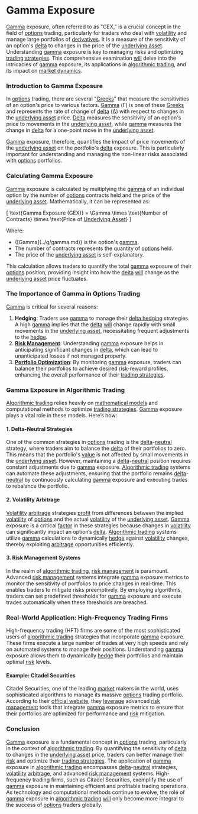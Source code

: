 # Gamma Exposure

[Gamma](../g/gamma.md) exposure, often referred to as "GEX," is a crucial concept in the field of [options](../o/options.md) trading, particularly for traders who deal with [volatility](../v/volatility.md) and manage large portfolios of [derivatives](../d/derivatives.md). It is a measure of the sensitivity of an option's [delta](../d/delta.md) to changes in the price of the [underlying asset](../u/underlying_asset.md). Understanding [gamma](../g/gamma.md) exposure is key to managing risks and optimizing [trading strategies](../t/trading_strategies.md). This comprehensive examination [will](../w/will.md) delve into the intricacies of [gamma](../g/gamma.md) exposure, its applications in [algorithmic trading](../a/algorithmic_trading.md), and its impact on [market dynamics](../m/market_dynamics.md).

### Introduction to Gamma Exposure

In [options](../o/options.md) trading, there are several "[Greeks](../g/greeks.md)" that measure the sensitivities of an option's price to various factors. [Gamma](../g/gamma.md) (Γ) is one of these [Greeks](../g/greeks.md) and represents the rate of change of [delta](../d/delta.md) (Δ) with respect to changes in the [underlying asset](../u/underlying_asset.md) price. [Delta](../d/delta.md) measures the sensitivity of an option's price to movements in the [underlying asset](../u/underlying_asset.md), while [gamma](../g/gamma.md) measures the change in [delta](../d/delta.md) for a one-point move in the [underlying asset](../u/underlying_asset.md). 

[Gamma](../g/gamma.md) exposure, therefore, quantifies the impact of price movements of the [underlying asset](../u/underlying_asset.md) on the portfolio's [delta](../d/delta.md) exposure. This is particularly important for understanding and managing the non-linear risks associated with [options](../o/options.md) portfolios.

### Calculating Gamma Exposure

[Gamma](../g/gamma.md) exposure is calculated by multiplying the [gamma](../g/gamma.md) of an individual option by the number of [options](../o/options.md) contracts held and the price of the [underlying asset](../u/underlying_asset.md). Mathematically, it can be represented as:

\[ \text{Gamma Exposure (GEX)} = \Gamma \times \text{Number of Contracts} \times \text{Price of [Underlying Asset](../u/underlying_asset.md)} \]

Where:
- \(\[Gamma](../g/gamma.md)\) is the option's [gamma](../g/gamma.md).
- The number of contracts represents the quantity of [options](../o/options.md) held.
- The price of the [underlying asset](../u/underlying_asset.md) is self-explanatory.

This calculation allows traders to quantify the total [gamma](../g/gamma.md) exposure of their [options](../o/options.md) position, providing insight into how the [delta](../d/delta.md) [will](../w/will.md) change as the [underlying asset](../u/underlying_asset.md) price fluctuates.

### The Importance of Gamma in Options Trading

[Gamma](../g/gamma.md) is critical for several reasons:
1. **Hedging**: Traders use [gamma](../g/gamma.md) to manage their [delta hedging](../d/delta_hedging.md) strategies. A high [gamma](../g/gamma.md) implies that the [delta](../d/delta.md) [will](../w/will.md) change rapidly with small movements in the [underlying asset](../u/underlying_asset.md), necessitating frequent adjustments to the [hedge](../h/hedge.md).
2. **[Risk Management](../r/risk_management.md)**: Understanding [gamma](../g/gamma.md) exposure helps in anticipating significant changes in [delta](../d/delta.md), which can lead to unanticipated losses if not managed properly.
3. **[Portfolio Optimization](../p/portfolio_optimization.md)**: By monitoring [gamma](../g/gamma.md) exposure, traders can balance their portfolios to achieve desired [risk](../r/risk.md)-reward profiles, enhancing the overall performance of their [trading strategies](../t/trading_strategies.md).

### Gamma Exposure in Algorithmic Trading

[Algorithmic trading](../a/algorithmic_trading.md) relies heavily on [mathematical models](../m/mathematical_models_in_trading.md) and computational methods to optimize [trading strategies](../t/trading_strategies.md). [Gamma](../g/gamma.md) exposure plays a vital role in these models. Here’s how:

#### 1. Delta-Neutral Strategies

One of the common strategies in [options](../o/options.md) trading is the [delta](../d/delta.md)-[neutral](../n/neutral.md) strategy, where traders aim to balance the [delta](../d/delta.md) of their portfolios to zero. This means that the portfolio's [value](../v/value.md) is not affected by small movements in the [underlying asset](../u/underlying_asset.md). However, maintaining a [delta](../d/delta.md)-[neutral](../n/neutral.md) position requires constant adjustments due to [gamma](../g/gamma.md) exposure. [Algorithmic trading](../a/algorithmic_trading.md) systems can automate these adjustments, ensuring that the portfolio remains [delta](../d/delta.md)-[neutral](../n/neutral.md) by continuously calculating [gamma](../g/gamma.md) exposure and executing trades to rebalance the portfolio.

#### 2. Volatility Arbitrage

[Volatility](../v/volatility.md) [arbitrage](../a/arbitrage.md) strategies [profit](../p/profit.md) from differences between the implied [volatility](../v/volatility.md) of [options](../o/options.md) and the actual [volatility](../v/volatility.md) of the [underlying asset](../u/underlying_asset.md). [Gamma](../g/gamma.md) exposure is a critical [factor](../f/factor.md) in these strategies because changes in [volatility](../v/volatility.md) can significantly impact an option’s [delta](../d/delta.md). [Algorithmic trading](../a/algorithmic_trading.md) systems utilize [gamma](../g/gamma.md) calculations to dynamically [hedge](../h/hedge.md) against [volatility](../v/volatility.md) changes, thereby exploiting [arbitrage](../a/arbitrage.md) opportunities efficiently.

#### 3. Risk Management Systems

In the realm of [algorithmic trading](../a/algorithmic_trading.md), [risk management](../r/risk_management.md) is paramount. Advanced [risk management](../r/risk_management.md) systems integrate [gamma](../g/gamma.md) exposure metrics to monitor the sensitivity of portfolios to price changes in real-time. This enables traders to mitigate risks preemptively. By employing algorithms, traders can set predefined thresholds for [gamma](../g/gamma.md) exposure and execute trades automatically when these thresholds are breached.

### Real-World Application: High-Frequency Trading Firms

High-frequency trading (HFT) firms are some of the most sophisticated users of [algorithmic trading](../a/algorithmic_trading.md) strategies that incorporate [gamma](../g/gamma.md) exposure. These firms execute a large number of trades at very high speeds and rely on automated systems to manage their positions. Understanding [gamma](../g/gamma.md) exposure allows them to dynamically [hedge](../h/hedge.md) their portfolios and maintain optimal [risk](../r/risk.md) levels.

#### Example: Citadel Securities

Citadel Securities, one of the leading [market](../m/market.md) makers in the world, uses sophisticated algorithms to manage its massive [options](../o/options.md) trading portfolio. According to their [official website](https://www.citadelsecurities.com), they [leverage](../l/leverage.md) advanced [risk management](../r/risk_management.md) tools that integrate [gamma](../g/gamma.md) exposure metrics to ensure that their portfolios are optimized for performance and [risk](../r/risk.md) mitigation.

### Conclusion

[Gamma](../g/gamma.md) exposure is a fundamental concept in [options](../o/options.md) trading, particularly in the context of [algorithmic trading](../a/algorithmic_trading.md). By quantifying the sensitivity of [delta](../d/delta.md) to changes in the [underlying asset](../u/underlying_asset.md) price, traders can better manage their [risk](../r/risk.md) and optimize their [trading strategies](../t/trading_strategies.md). The application of [gamma](../g/gamma.md) exposure in [algorithmic trading](../a/algorithmic_trading.md) encompasses [delta](../d/delta.md)-[neutral](../n/neutral.md) strategies, [volatility](../v/volatility.md) [arbitrage](../a/arbitrage.md), and advanced [risk management](../r/risk_management.md) systems. High-frequency trading firms, such as Citadel Securities, exemplify the use of [gamma](../g/gamma.md) exposure in maintaining efficient and profitable trading operations. As technology and computational methods continue to evolve, the role of [gamma](../g/gamma.md) exposure in [algorithmic trading](../a/algorithmic_trading.md) [will](../w/will.md) only become more integral to the success of [options](../o/options.md) traders globally.
